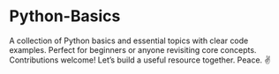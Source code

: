 # Python-Basics
A collection of Python basics and essential topics with clear code examples. Perfect for beginners or anyone revisiting core concepts. Contributions welcome! Let’s build a useful resource together. Peace. ✌️
